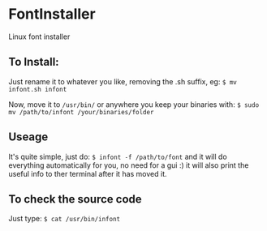 # FontInstaller
Linux font installer

## To Install:
Just rename it to whatever you like, removing the .sh suffix, eg:
`$ mv infont.sh infont`

Now, move it to `/usr/bin/` or anywhere you keep your binaries with:
`$ sudo mv /path/to/infont /your/binaries/folder`

## Useage

It's quite simple, just do:
`$ infont -f /path/to/font`
and it will do everything automatically for you, no need for a gui :)
it will also print the useful info to ther terminal after it has moved it.

## To check the source code 
Just type:
`$ cat /usr/bin/infont`
